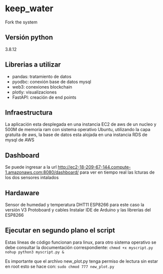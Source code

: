# keep_water
Fork the system

## Versión python
3.8.12

## Librerias a utilizar
* pandas: tratamiento de datos
* pyodbc: conexión base de datos mysql
* web3: conexiones blockchain
* plotly: visualizaciones
* FastAPI: creación de end points

## Infraestructura
La aplicación esta desplegada en una instancia EC2 de aws de un nucleo y 500M de memoria ram con sistema operativo Ubuntu, utilizando la capa gratuita de aws, la base de datos esta alojada en una instancia RDS de mysql de AWS

## Dashboard
Se puede ingresar a la url <http://ec2-18-209-67-144.compute-1.amazonaws.com:8080/dashboard/> para ver en tiempo real las lcturas de los dos sensores intalados

## Hardaware
Sensor de humedad y temperatura DHT11 ESP8266 para este caso la versión V3 Protoboard y cables Instalar IDE de Arduino y las librerías del ESP8266

## Ejecutar en segundo plano el script
Estas líneas de código funcionan para linux, para otro sistema operativo se debe consultar la documentación correspondiente: `chmod +x myscript.py nohup python3 myscript.py &`

Es importante que el archivo new_plot.py tenga permiso de lectura sin estar en root esto se hace con: `sudo chmod 777 new_plot.py`

